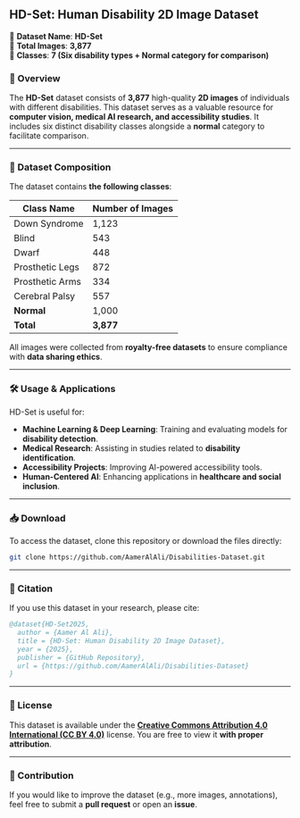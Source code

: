 ## **HD-Set: Human Disability 2D Image Dataset**

📌 **Dataset Name**: **HD-Set**  
📌 **Total Images**: **3,877**  
📌 **Classes**: **7 (Six disability types + Normal category for comparison)**  

### **📖 Overview**
The **HD-Set** dataset consists of **3,877** high-quality **2D images** of individuals with different disabilities. This dataset serves as a valuable resource for **computer vision, medical AI research, and accessibility studies**. It includes six distinct disability classes alongside a **normal** category to facilitate comparison.  

---

### **📂 Dataset Composition**
The dataset contains **the following classes**:

| Class Name         | Number of Images |
|--------------------|----------------|
| Down Syndrome     | 1,123          |
| Blind            | 543            |
| Dwarf            | 448            |
| Prosthetic Legs  | 872            |
| Prosthetic Arms  | 334            |
| Cerebral Palsy   | 557            |
| **Normal**       | 1,000          |
| **Total**        | **3,877**      |

All images were collected from **royalty-free datasets** to ensure compliance with **data sharing ethics**.

---

### **🛠️ Usage & Applications**
HD-Set is useful for:
- **Machine Learning & Deep Learning**: Training and evaluating models for **disability detection**.
- **Medical Research**: Assisting in studies related to **disability identification**.
- **Accessibility Projects**: Improving AI-powered accessibility tools.
- **Human-Centered AI**: Enhancing applications in **healthcare and social inclusion**.

---

### **📥 Download**
To access the dataset, clone this repository or download the files directly:
```bash
git clone https://github.com/AamerAlAli/Disabilities-Dataset.git
```

---

### **📜 Citation**
If you use this dataset in your research, please cite:
```bibtex
@dataset{HD-Set2025,
  author = {Aamer Al Ali},
  title = {HD-Set: Human Disability 2D Image Dataset},
  year = {2025},
  publisher = {GitHub Repository},
  url = {https://github.com/AamerAlAli/Disabilities-Dataset}
}
```

---

### **📄 License**
This dataset is available under the **[Creative Commons Attribution 4.0 International (CC BY 4.0)](https://creativecommons.org/licenses/by/4.0/)** license. You are free to view it **with proper attribution**.

---

### **🙌 Contribution**
If you would like to improve the dataset (e.g., more images, annotations), feel free to submit a **pull request** or open an **issue**.
